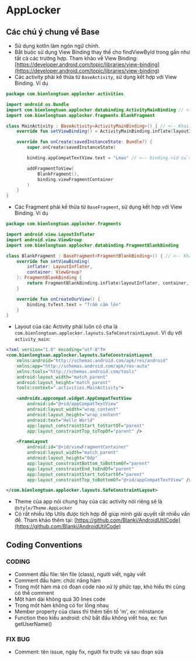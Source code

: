 # AppLocker

## Các chú ý chung về Base

- Sử dụng kotlin làm ngôn ngữ chính.
- Bắt buộc sử dụng View Binding thay thế cho findViewById trong gần như tất cả các trường hợp. Tham khảo về View Binding: 
[https://developer.android.com/topic/libraries/view-binding](https://developer.android.com/topic/libraries/view-binding)
- Các activity phải kế thừa từ `BaseActivity`, sử dụng kết hợp với View Binding. Ví dụ
```kotlin
package com.bienlongtuan.applocker.activities

import android.os.Bundle
import com.bienlongtuan.applocker.databinding.ActivityMainBinding // <-- tự gen theo layout
import com.bienlongtuan.applocker.fragments.BlankFragment

class MainActivity : BaseActivity<ActivityMainBinding>() { // <-- Khai báo kế thừa và kiểu dữ liệu của View Binding
    override fun setViewBinding() = ActivityMainBinding.inflate(layoutInflater) // <-- Khởi tạo View Binding

    override fun onCreate(savedInstanceState: Bundle?) {
        super.onCreate(savedInstanceState)

        binding.appCompatTextView.text = "Lmao" // <-- binding.<id của view muốn thao tác trong layout>

        addFragmentToView(
            BlankFragment(),
            binding.viewFragmentContainer
        )
    }
}
```
- Các Fragment phải kế thừa từ `BaseFragment`, sử dụng kết hợp với View Binding. Ví dụ
```kotlin
package com.bienlongtuan.applocker.fragments

import android.view.LayoutInflater
import android.view.ViewGroup
import com.bienlongtuan.applocker.databinding.FragmentBlankBinding

class BlankFragment : BaseFragment<FragmentBlankBinding>() { // <-- Khai báo kế thừa và kiểu dữ liệu của View Binding
    override fun setViewBinding(
        inflater: LayoutInflater,
        container: ViewGroup?
    ): FragmentBlankBinding {
        return FragmentBlankBinding.inflate(layoutInflater, container, false) // <-- Khởi tạo View Binding
    }

    override fun onCreateOurView() {
        binding.tvTest.text = "Trầm cảm lên"
    }
}
```
- Layout của các Activity phải luôn có cha là `com.bienlongtuan.applocker.layouts.SafeConstraintLayout`. Ví dụ với `activity_main`:
```xml
<?xml version="1.0" encoding="utf-8"?>
<com.bienlongtuan.applocker.layouts.SafeConstraintLayout
    xmlns:android="http://schemas.android.com/apk/res/android"
    xmlns:app="http://schemas.android.com/apk/res-auto"
    xmlns:tools="http://schemas.android.com/tools"
    android:layout_width="match_parent"
    android:layout_height="match_parent"
    tools:context=".activities.MainActivity">

    <androidx.appcompat.widget.AppCompatTextView
        android:id="@+id/appCompatTextView"
        android:layout_width="wrap_content"
        android:layout_height="wrap_content"
        android:text="Hello World"
        app:layout_constraintStart_toStartOf="parent"
        app:layout_constraintTop_toTopOf="parent" />

    <FrameLayout
        android:id="@+id/viewFragmentContainer"
        android:layout_width="match_parent"
        android:layout_height="0dp"
        app:layout_constraintBottom_toBottomOf="parent"
        app:layout_constraintEnd_toEndOf="parent"
        app:layout_constraintStart_toStartOf="parent"
        app:layout_constraintTop_toBottomOf="@+id/appCompatTextView" />

</com.bienlongtuan.applocker.layouts.SafeConstraintLayout>

```

- Theme của app nói chung hay của các activity nói riêng sẽ là `@style/Theme.AppLocker`
- Có rất nhiều lớp Utils được tích hợp để giúp mình giải quyết rất nhiều vấn đề. Tham khảo thêm tại: [https://github.com/Blankj/AndroidUtilCode](https://github.com/Blankj/AndroidUtilCode)

## Coding Conventions
### CODING
- Comment đầu file: tên file (class), người viết, ngày viết
- Comment đầu hàm: chức năng hàm
- Trong một hàm mà có đoạn code nào xử lý phức tạp, khó hiểu thì cũng có thể comment
- Một hàm dài không quá 30 lines code
- Trong một hàm không có for lồng nhau
- Member property của class thì thêm tiền tố 'm', ex: mInstance
- Function theo kiểu android: chữ bắt đầu không viết hoa, ex: fun getUserName()
### FIX BUG
- Comment: tên issue, ngày fix, người fix trước và sau đoạn sửa

